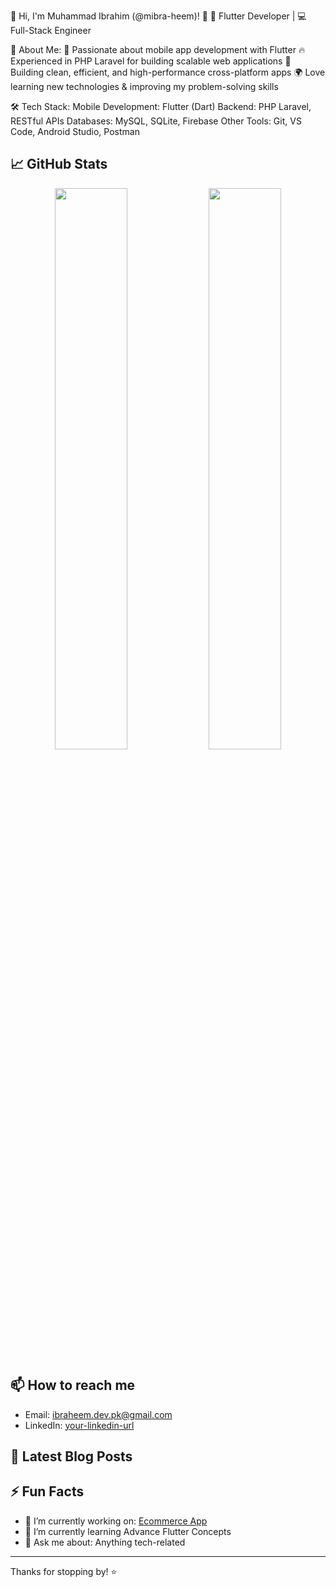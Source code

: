 🚀 Hi, I'm Muhammad Ibrahim (@mibra-heem)! 👋
🔹 Flutter Developer | 💻 Full-Stack Engineer

🌱 About Me:
💙 Passionate about mobile app development with Flutter
🔥 Experienced in PHP Laravel for building scalable web applications
📱 Building clean, efficient, and high-performance cross-platform apps
🌍 Love learning new technologies & improving my problem-solving skills

🛠 Tech Stack:
Mobile Development: Flutter (Dart)
Backend: PHP Laravel, RESTful APIs
Databases: MySQL, SQLite, Firebase
Other Tools: Git, VS Code, Android Studio, Postman

## 📈 GitHub Stats

<p align="center">
  <img src="https://github-readme-stats.vercel.app/api?username=mibra-heem&show_icons=true&theme=radical&layout=compact" width="48%" />
  <img src="https://github-readme-stats.vercel.app/api/top-langs/?username=mibra-heem&layout=compact&theme=radical" width="48%" />
</p>

## 📫 How to reach me
- Email: ibraheem.dev.pk@gmail.com
- LinkedIn: [your-linkedin-url](https://www.linkedin.com/in/mibra-heem-6b9aa4250/)

## 📝 Latest Blog Posts
<!-- BLOG-POST-LIST:START -->
<!-- Replace this comment with your latest blog posts -->
<!-- BLOG-POST-LIST:END -->

## ⚡ Fun Facts
- 🔭 I’m currently working on: [Ecommerce App](https://github.com/mibra-heem/ecommerce-app)
- 🌱 I’m currently learning Advance Flutter Concepts
- 💬 Ask me about: Anything tech-related

---

Thanks for stopping by! ⭐️
